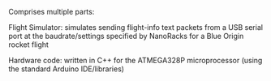 Comprises multiple parts:

Flight Simulator: simulates sending flight-info text packets from a USB serial port at the baudrate/settings specified by NanoRacks for a Blue Origin rocket flight

Hardware code: written in C++ for the ATMEGA328P microprocessor (using the standard Arduino IDE/libraries)
